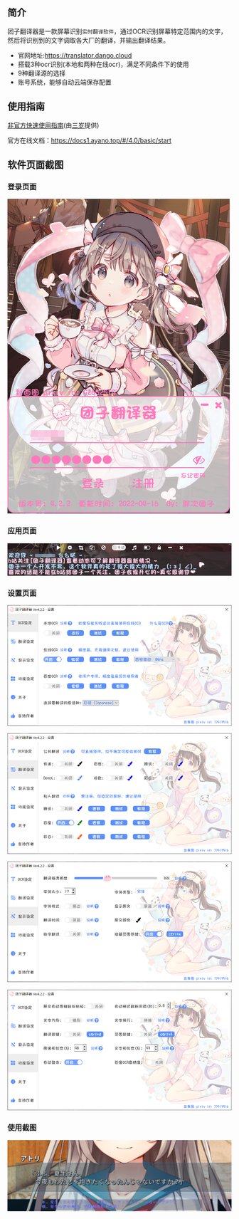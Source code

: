 ## 简介

团子翻译器是一款屏幕识别`实时翻译软件`，通过OCR识别屏幕特定范围内的文字，然后将识别到的文字调取各大厂的翻译，并输出翻译结果。

- 官网地址:https://translator.dango.cloud
- 搭载3种ocr识别(本地和两种在线ocr)，满足不同条件下的使用
- 9种翻译源的选择
- 账号系统，能够自动云端保存配置  

## 使用指南
[非官方快速使用指南](/user_manual.md)(由[三岁](https://github.com/jhcgt4869)提供)

官方在线文档：https://docs1.ayano.top/#/4.0/basic/start

## 软件页面截图
### 登录页面
![登录页面](/assets/img/5499.png)

### 应用页面
![应用页面](/assets/img/5500.png)

### 设置页面
![设置页面1](/assets/img/5501.png)

![设置页面2](/assets/img/5502.png)

![设置页面3](/assets/img/5503.png)

![设置页面4](/assets/img/5504.png)

### 使用截图
![使用截图](/assets/img/5505.png)
